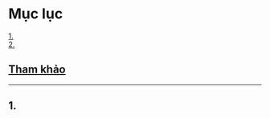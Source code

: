 # Mục lục     
[1. ](#1)   
[2.  ](#2)    

## [Tham khảo](#5)    

----    

<a name='1'></a>     

## 1. 